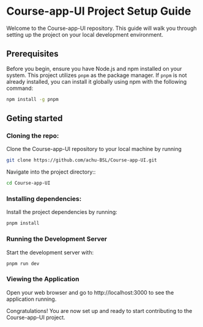 # Course-app-UI Project Setup Guide

Welcome to the Course-app-UI repository. This guide will walk you through setting up the project on your local development environment.

## Prerequisites

Before you begin, ensure you have Node.js and npm installed on your system. This project utilizes `pnpm` as the package manager. If `pnpm` is not already installed, you can install it globally using npm with the following command:

```bash
npm install -g pnpm
```




## Geting started

### Cloning the repo:

Clone the Course-app-UI repository to your local machine by running

```bash
git clone https://github.com/achu-BSL/Course-app-UI.git
```

Navigate into the project directory::

```bash
cd Course-app-UI
```

### Installing dependencies:

Install the project dependencies by running:
```bash
pnpm install
````
### Running the Development Server
Start the development server with:

```bash
pnpm run dev
```

### Viewing the Application
Open your web browser and go to http://localhost:3000 to see the application running.

Congratulations! You are now set up and ready to start contributing to the Course-app-UI project.
